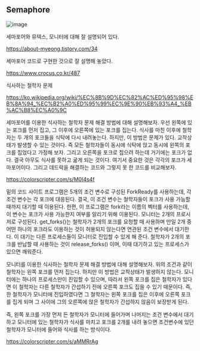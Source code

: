 ## Semaphore

![image](https://user-images.githubusercontent.com/21019088/56459159-a0925900-63ca-11e9-9006-6fb34cff32a6.png)

세마포어와 뮤텍스, 모니터에 대해 잘 설명되어 있다.

https://about-myeong.tistory.com/34

세마포어 코드로 구현한 것으로 잘 설명해 놓았다.

https://www.crocus.co.kr/487

식사하는 철학자 문제

https://ko.wikipedia.org/wiki/%EC%8B%9D%EC%82%AC%ED%95%98%EB%8A%94_%EC%B2%A0%ED%95%99%EC%9E%90%EB%93%A4_%EB%AC%B8%EC%A0%9C

세마포어를 이용한 식사하는 철학자 문제 해결 방법에 대해 설명해보자. 우선 왼쪽에 있는 포크를 먼저 집고, 그 이후에 오른쪽에
있는 포크를 집는다. 식사를 마친 이후에 철학자는 두 개의 포크들을 식탁에 다시 내려놓는다. 하지만, 이 방법은 문제가 있다.
교착상태가 발생할 수 있는 것이다. 즉 모든 철학자들이 동시에 식탁에 앉고 동시에 왼쪽의 포크를 집었다고 가정해 보자.
그리고 오른쪽을 포크로 집으려 하는데 거기에는 포크가 없다. 결국 아무도 식사를 못하고 굶게 되는 것이다.
여기서 중요한 것은 각각의 포크가 세마포어이다. 그리고 데드락을 해결하는 코드와 그렇지 못 한 코드를 비교해보자.

https://colorscripter.com/s/M0I4s4f

밑의 코드 사이트 프로그램은 5개의 조건 변수로 구성된 ForkReady를 사용하는데, 각 조건 변수는 각 포크에 대응된다.
결국, 이 조건 변수는 철학자들이 포크가 사용 가능할 때까지 대기할 때 이용된다. 한편, 이 프로그램은 fork라는 이름의
벡터를 사용하는데, 이 변수는 포크가 사용 가능한지 여부를 알리기 위해 이용된다. 모니터는 2개의 프로시저로 구성된다.
get_forks()는 철학자가 2개의 포크를 요청할 때 사용하며 만일 2개 중 어떤 하나의 포크라도 이용하는 것이 허용되지 않는다면
연관된 조건 변수에서 대기한다. 이 대기는 다른 프로세스들이 모니터로 진입할 수 있게 해 준다. 철학자가 2개의 포크를 반납할 때
사용하는 것이 release_forks() 이며, 이때 대기하고 있는 프로세스가 있으면 깨워준다.

모니터를 이용한 식사하는 철학자 문제 해결 방법에 대해 설명해보자. 위의 조건과 같이 철학자는 왼쪽 포크를 먼저 집는다.
하지만 이 방법은 교착상태가 발생하지 않는다. 모니터에는 하나의 프로세스만이 진입할 수 있으며, 따라서 왼쪽 포크를
집은 철학자가 있다면 이 철학자는 다른 철학자가 간섭하기 전에 오른쪽 포크도 집을 수 있기 때문이다. 즉, 한 철학자가
모니터에 진입하였다면 그 철학자는 왼쪽 포크를 집은 이후에 오른쪽 포크를 집게 되며 그 사이에 그의 오른쪽에 앉은 철학자가
간섭하지 않음이 보장받게 된다.

즉, 왼쪽 포크를 가장 먼저 든 철학자가 모니터에 들어가며 나머지는 조건 변수에서 대기하고 모니터에 있는 철학자가
식사를 마치고 포크를 2개를 내려 놓으면 조건변수에 있던 철학자가 모니터에 들어와 식사를 하는 방식이다.

https://colorscripter.com/s/aMMRrAg
